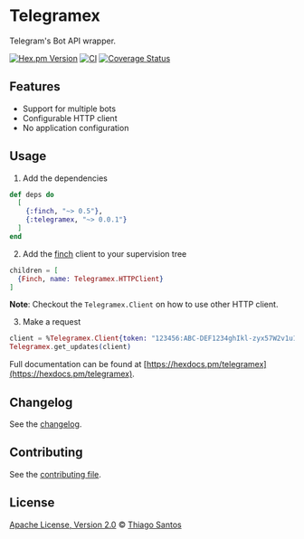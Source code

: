# Telegramex

<!-- MDOC !-->

Telegram's Bot API wrapper.

[![Hex.pm Version](http://img.shields.io/hexpm/v/telegramex.svg?style=flat)](https://hex.pm/packages/telegramex)
[![CI](https://github.com/thiamsantos/telegramex/workflows/CI/badge.svg?branch=master)](https://github.com/thiamsantos/telegramex/actions)
[![Coverage Status](https://coveralls.io/repos/github/thiamsantos/telegramex/badge.svg?branch=master)](https://coveralls.io/github/thiamsantos/telegramex?branch=master)

## Features

- Support for multiple bots
- Configurable HTTP client
- No application configuration

## Usage

1. Add the dependencies

```elixir
def deps do
  [
    {:finch, "~> 0.5"},
    {:telegramex, "~> 0.0.1"}
  ]
end
```
2. Add the [finch](https://github.com/keathley/finch) client to your supervision tree

```elixir
children = [
  {Finch, name: Telegramex.HTTPClient}
]
```

**Note**: Checkout the `Telegramex.Client` on how to use other HTTP client.

3. Make a request

```elixir
client = %Telegramex.Client{token: "123456:ABC-DEF1234ghIkl-zyx57W2v1u123ew11"}
Telegramex.get_updates(client)
```

Full documentation can be found at [https://hexdocs.pm/telegramex](https://hexdocs.pm/telegramex).

## Changelog

See the [changelog](CHANGELOG.md).

<!-- MDOC !-->

## Contributing

See the [contributing file](CONTRIBUTING.md).

## License

[Apache License, Version 2.0](LICENSE) © [Thiago Santos](https://github.com/thiamsantos)
